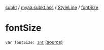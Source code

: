 [subkt](../../index.md) / [myaa.subkt.ass](../index.md) / [StyleLine](index.md) / [fontSize](./font-size.md)

# fontSize

`var fontSize: `[`Int`](https://kotlinlang.org/api/latest/jvm/stdlib/kotlin/-int/index.html) [(source)](https://github.com/Myaamori/SubKt/blob/0.1.13/src/main/kotlin/myaa/subkt/ass/parser.kt#L538)
